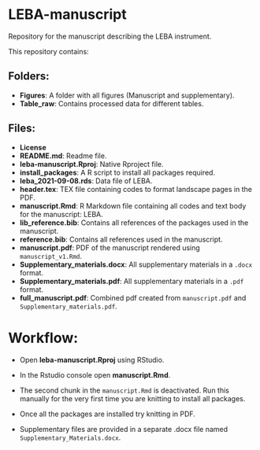 # LEBA-manuscript

Repository for the manuscript describing the LEBA instrument.

This repository contains:

## Folders: 
- **Figures**: A folder with all figures (Manuscript and supplementary).
- **Table_raw**: Contains processed data for different tables.



## Files: 
- **License**
- **README.md**: Readme file.
- **leba-manuscript.Rproj**: Native Rproject file.
- **install_packages**: A R script to install all packages required.
- **leba_2021-09-08.rds**: Data file of LEBA.
- **header.tex**: TEX file containing codes to format landscape pages in the PDF.
- **manuscript.Rmd**: R Markdown file containing all codes and text body for the manuscript: LEBA.
- **lib_reference.bib**: Contains all references of the packages used in the manuscript.
- **reference.bib**: Contains all references  used in the manuscript.
- **manuscript.pdf**: PDF of the manuscript rendered using `manuscript_v1.Rmd`.
- **Supplementary_materials.docx**: All supplementary materials in a `.docx` format.
- **Supplementary_materials.pdf**: All supplementary materials in a `.pdf` format.
- **full_manuscript.pdf**: Combined pdf created from `manuscript.pdf` and `Supplementary_materials.pdf`.

# Workflow:

- Open **leba-manuscript.Rproj** using RStudio.

- In the Rstudio console open **manuscript.Rmd**.

- The second chunk in the `manuscript.Rmd` is deactivated. Run this manually for the very first time you are knitting to install all packages.

-   Once all the packages are installed try knitting in PDF.

- Supplementary files are provided in a separate .docx file named `Supplementary_Materials.docx`.


